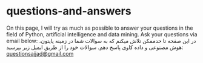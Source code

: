 # questions-and-answers

On this page, I will try as much as possible to answer your questions in the field of Python, artificial intelligence and data mining.
Ask your questions via email below:
در این صفحه تا حدممکن تلاش میکنم که به سوالات شما در زمینه پایتون، هوش مصنوعی و داده کاوی پاسخ دهم. 
سوالات خود را از طریق ایمیل زیر بپرسید:
[questionsajjad@gmail.com](questionsajjad@gmail.com)
